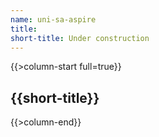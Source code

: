 ```yaml
---
name: uni-sa-aspire
title:
short-title: Under construction
---
```

{{>column-start full=true}}

## {{short-title}}

{{>column-end}}

